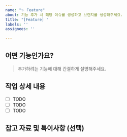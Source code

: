 ```yaml
---
name: "✨ Feature"
about: 기능 추가 시 해당 이슈를 생성하고 브랜치를 생성해주세요.
title: "[Feature] "
labels: ''
assignees: ''

---
```


## 어떤 기능인가요?
> 추가하려는 기능에 대해 간결하게 설명해주세요.

## 작업 상세 내용

- [ ] TODO
- [ ] TODO
- [ ] TODO

## 참고 자료 및 특이사항 (선택)
